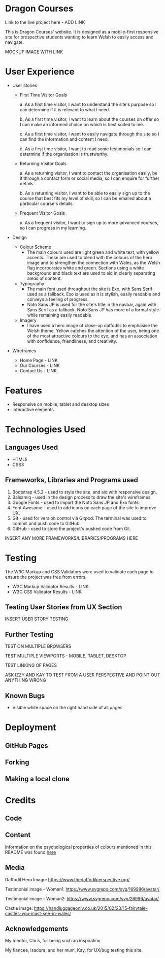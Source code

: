 # Dragon Courses
Link to the live project here - ADD LINK

This is Dragon Courses' website. It is designed as a mobile-first responsive site for prospective students wanting to learn Welsh to easily access and navigate.

MOCKUP IMAGE WITH LINK

# User Experience
- User stories
  - First Time Visitor Goals
    
    a. As a first time visitor, I want to understand the site's purpose so I can determine if it is relevant to what I need.

    b. As a first time visitor, I want to learn about the courses on offer so I can make an informed choice on which is best suited to me.

    c. As a first time visitor, I want to easily navigate through the site so I can find the information and content I need.

    d. As a first time visitor, I want to read some testimonials so I can determine if the organisation is trustworthy.

  - Returning Visitor Goals

    a. As a returning visitor, I want to contact the organisation easily, be it through a contact form or social media, so I can enquire for further details.

    b. As a returning visitor, I want to be able to easily sign up to the course that best fits my level of skill, so I can be emailed about a particular course's details.

  - Frequent Visitor Goals
    
    a. As a frequent visitor, I want to sign up to more advanced courses, so I can progress in my learning.

- Design
  - Colour Scheme
    - The main colours used are light green and white text, with yellow accents. These are used to blend with the colours of the hero image and to strengthen the connection with Wales, as the Welsh flag incorporates white and green. Sections using a white background and black text are used to aid in clearly separating areas of content.
  - Typography
    - The main font used throughout the site is Exo, with Sans Serif used as a fallback. Exo is used as it is stylish, easily readable and conveys a feeling of progress.
    - Noto Sans JP is used for the site's title in the navbar, again with Sans Serif as a fallback. Noto Sans JP has more of a formal style while remaining easily readable. 
  - Imagery
    - I have used a hero image of close-up daffodils to emphasise the Welsh theme. Yellow catches the attention of the user, being one of the most attractive colours to the eye, and has an association with confidence, friendliness, and creativity.

- Wireframes
  - Home Page - LINK
  - Our Courses - LINK
  - Contact Us - LINK

# Features
- Responsive on mobile, tablet and desktop sizes
- Interactive elements

# Technologies Used
## Languages Used
- HTML5
- CSS3

## Frameworks, Libraries and Programs used
1. Bootstrap 4.5.2 - used to style the site, and aid with responsive design.
2. Balsamiq - used in the design process to draw the site's wireframes.
3. Google Fonts - used to import the Noto Sans JP and Exo fonts.
4. Font Awesome - used to add icons on each page of the site to improve UX.
5. Git - used for version control via Gitpod. The terminal was used to commit and push code to GitHub.
6. GitHub - used to store the project's pushed code from Git.

INSERT ANY MORE FRAMEWORKS/LIBRARIES/PROGRAMS HERE

# Testing
The W3C Markup and CSS Validators were used to validate each page to ensure the project was free from errors.

- W3C Markup Validator Results - LINK
- W3C CSS Validator Results - LINK

## Testing User Stories from UX Section

INSERT USER STORY TESTING

## Further Testing
TEST ON MULTIPLE BROWSERS

TEST MULTIPLE VIEWPORTS - MOBILE, TABLET, DESKTOP

TEST LINKING OF PAGES

ASK IZZY AND KAY TO TEST FROM A USER PERSPECTIVE AND POINT OUT ANYTHING WRONG

## Known Bugs
* Visible white space on the right hand side of all pages.

# Deployment
## GitHub Pages

## Forking

## Making a local clone

# Credits

## Code

## Content

Information on the psychological properties of colours mentioned in this README was found [here](https://www.colour-affects.co.uk/psychological-properties-of-colours/)

## Media

Daffodil Hero Image: https://www.thedaffodilperspective.org/

Testimonial image - Woman1: https://www.svgrepo.com/svg/169986/avatar/

Testimonial image - Woman2: https://www.svgrepo.com/svg/26996/avatar/

Castle image: https://handluggageonly.co.uk/2015/02/23/15-fairytale-castles-you-must-see-in-wales/

## Acknowledgements

My mentor, Chris, for being such an inspiration

My fiancee, Isadora, and her mum, Kay, for UX/bug testing this site.